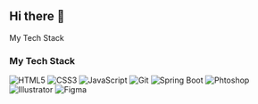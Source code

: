 ## Hi there 👋
My Tech Stack
### My Tech Stack

![HTML5](https://img.shields.io/badge/-HTML5-E34F26?style=for-the-badge&logo=html5&logoColor=white)
![CSS3](https://img.shields.io/badge/-CSS3-1572B6?style=for-the-badge&logo=css3&logoColor=white)
![JavaScript](https://img.shields.io/badge/-JavaScript-F7DF1E?style=for-the-badge&logo=javascript&logoColor=white)
![Git](https://img.shields.io/badge/-Git-F05032?style=for-the-badge&logo=git&logoColor=white)
![Spring Boot](https://img.shields.io/badge/-SpringBoot-6DB33F?style=for-the-badge&logo=springboot&logoColor=white)
![Phtoshop](https://img.shields.io/badge/-adobephotoshop-31A8FF?style=for-the-badge&logo=adobephotoshop&logoColor=white)
![Illustrator](https://img.shields.io/badge/-adobeillustratoradobeillustrator-FF9A00?style=for-the-badge&logo=adobeillustratorp&logoColor=white)
![Figma](https://img.shields.io/badge/-figma-F24E1E?style=for-the-badge&logo=figma&logoColor=white)
<!--
**youngwookjeon5959/youngwookjeon5959** is a ✨ _special_ ✨ repository because its `README.md` (this file) appears on your GitHub profile.

Here are some ideas to get you started:

- 🔭 I’m currently working on ...
- 🌱 I’m currently learning ...
- 👯 I’m looking to collaborate on ...
- 🤔 I’m looking for help with ...
- 💬 Ask me about ...
- 📫 How to reach me: ...
- 😄 Pronouns: ...
- ⚡ Fun fact: ...
-->
